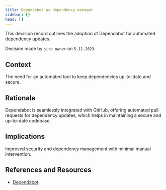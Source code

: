 ```yaml
---
title: Dependabot as dependency manager
sidebar: {}
head: []
---
```


This decision record outlines the adoption of Dependabot for automated dependency updates.

Decision made by `site owner` on `5.11.2023`.

## Context

The need for an automated tool to keep dependencies up-to-date and secure.

## Rationale

Dependabot is seamlessly integrated with GitHub, offering automated pull requests for dependency updates, which helps in maintaining a secure and up-to-date codebase.

## Implications

Improved security and dependency management with minimal manual intervention.

## References and Resources

- [Dependabot](https://dependabot.com/)
